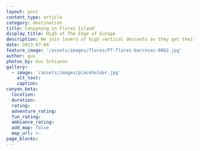 ```yaml
---
layout: post
content_type: article
category: destination
title: Canyoning in Flores Island
display_title: High at The Edge of Europe
description: We join lovers of high vertical descents as they get their fix for adventure in the wild and beautiful island of Flores, in the Azores archipelago. 
date: 2023-07-04
feature_image: '/assets/images/flores/PT-flores-barrosas-8062.jpg'
author: gus
photos_by: Gus Schiavon
gallery:
  - image: '/assets/images/placeholder.jpg'
    alt_text: 
    caption: 
canyon_beta:
  location: 
  duration: 
  rating: 
  adventure_rating: 
  fun_rating:
  ambiance_rating:
  add_map: false
  map_url: >-
page_blocks:
---
```

